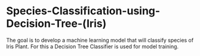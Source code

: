 # Species-Classification-using-Decision-Tree-(Iris)

The goal is to develop a machine learning model that will classify species of Iris Plant.
For this a Decision Tree Classifier is used for model training. 
